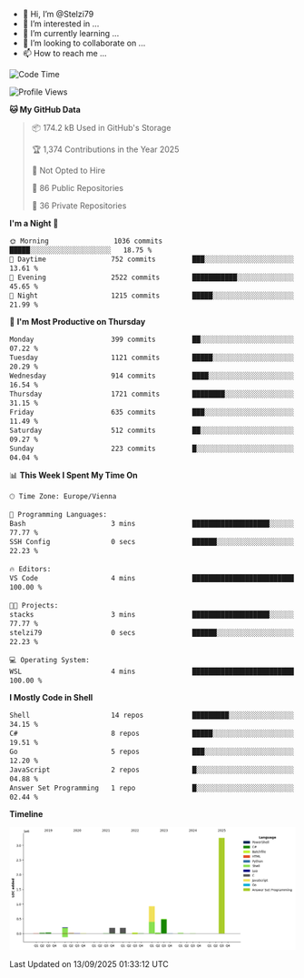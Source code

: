 - 👋 Hi, I’m @Stelzi79
- 👀 I’m interested in ...
- 🌱 I’m currently learning ...
- 💞️ I’m looking to collaborate on ...
- 📫 How to reach me ...

<!--START_SECTION:waka-->
![Code Time](http://img.shields.io/badge/Code%20Time-1%2C144%20hrs%2038%20mins-blue)

![Profile Views](http://img.shields.io/badge/Profile%20Views-0-blue)

**🐱 My GitHub Data** 

> 📦 174.2 kB Used in GitHub's Storage 
 > 
> 🏆 1,374 Contributions in the Year 2025
 > 
> 🚫 Not Opted to Hire
 > 
> 📜 86 Public Repositories 
 > 
> 🔑 36 Private Repositories 
 > 
**I'm a Night 🦉** 

```text
🌞 Morning                1036 commits        █████░░░░░░░░░░░░░░░░░░░░   18.75 % 
🌆 Daytime                752 commits         ███░░░░░░░░░░░░░░░░░░░░░░   13.61 % 
🌃 Evening                2522 commits        ███████████░░░░░░░░░░░░░░   45.65 % 
🌙 Night                  1215 commits        █████░░░░░░░░░░░░░░░░░░░░   21.99 % 
```
📅 **I'm Most Productive on Thursday** 

```text
Monday                   399 commits         ██░░░░░░░░░░░░░░░░░░░░░░░   07.22 % 
Tuesday                  1121 commits        █████░░░░░░░░░░░░░░░░░░░░   20.29 % 
Wednesday                914 commits         ████░░░░░░░░░░░░░░░░░░░░░   16.54 % 
Thursday                 1721 commits        ████████░░░░░░░░░░░░░░░░░   31.15 % 
Friday                   635 commits         ███░░░░░░░░░░░░░░░░░░░░░░   11.49 % 
Saturday                 512 commits         ██░░░░░░░░░░░░░░░░░░░░░░░   09.27 % 
Sunday                   223 commits         █░░░░░░░░░░░░░░░░░░░░░░░░   04.04 % 
```


📊 **This Week I Spent My Time On** 

```text
🕑︎ Time Zone: Europe/Vienna

💬 Programming Languages: 
Bash                     3 mins              ███████████████████░░░░░░   77.77 % 
SSH Config               0 secs              ██████░░░░░░░░░░░░░░░░░░░   22.23 % 

🔥 Editors: 
VS Code                  4 mins              █████████████████████████   100.00 % 

🐱‍💻 Projects: 
stacks                   3 mins              ███████████████████░░░░░░   77.77 % 
stelzi79                 0 secs              ██████░░░░░░░░░░░░░░░░░░░   22.23 % 

💻 Operating System: 
WSL                      4 mins              █████████████████████████   100.00 % 
```

**I Mostly Code in Shell** 

```text
Shell                    14 repos            █████████░░░░░░░░░░░░░░░░   34.15 % 
C#                       8 repos             █████░░░░░░░░░░░░░░░░░░░░   19.51 % 
Go                       5 repos             ███░░░░░░░░░░░░░░░░░░░░░░   12.20 % 
JavaScript               2 repos             █░░░░░░░░░░░░░░░░░░░░░░░░   04.88 % 
Answer Set Programming   1 repo              █░░░░░░░░░░░░░░░░░░░░░░░░   02.44 % 
```



**Timeline**

![Lines of Code chart](https://raw.githubusercontent.com/Stelzi79/Stelzi79/main/assets/bar_graph.png)


 Last Updated on 13/09/2025 01:33:12 UTC
<!--END_SECTION:waka-->

<!---
Stelzi79/Stelzi79 is a ✨ special ✨ repository because its `README.md` (this file) appears on your GitHub profile.
You can click the Preview link to take a look at your changes.
--->
